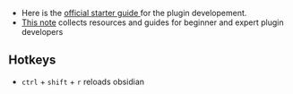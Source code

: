 - Here is the [official starter guide ](https://docs.obsidian.md/Plugins/Getting+started/Build+a+plugin )for the plugin developement.
- [This note](https://publish.obsidian.md/hub/04+-+Guides%2C+Workflows%2C+%26+Courses/for+Plugin+Developers) collects resources and guides for beginner and expert plugin developers

## Hotkeys
- `ctrl` + `shift` + `r`  reloads obsidian


